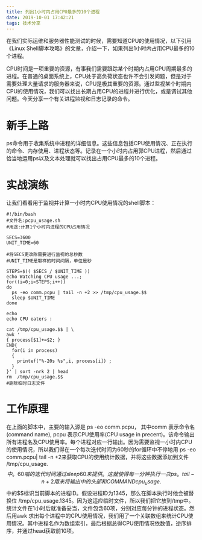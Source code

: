 ```yaml
---
title: 列出1小时内占用CPU最多的10个进程
date: 2019-10-01 17:42:21
tags: 技术分享
---
```

在我们实际运维和服务器性能测试的时候，需要知道CPU的使用情况，以下引用《Linux Shell脚本攻略》的文章，介绍一下，如果列出1小时内占用CPU最多的10个进程。

CPU时间是一项重要的资源，有事我们需要跟踪某个时期内占用CPU周期最多的进程。在普通的桌面系统上，CPU处于高负荷状态也许不会引发问题，但是对于需要处理大量请求的服务器来说，CPU是极其重要的资源。通过监视某个时期内CPU的使用情况，我们可以找出长期占用CPU的进程并进行优化，或是调试其他问题。今天分享一个有关进程监视和日志记录的命令。

# 新手上路
ps命令用于收集系统中进程的详细信息。这些信息包括CPU使用情况、正在执行的命令、内存使用、进程状态等。记录在一个小时内占用郭CPU进程，然后通过恰当地运用ps以及文本处理就可以找出占用CPU最多的10个进程。

# 实战演练
让我们看看用于监视并计算一小时内CPU使用情况的shell脚本：
```
#!/bin/bash
#文件名:pcpu_usage.sh
#用途:计算1个小时内进程的CPU占用情况

SECS=3600
UNIT_TIME=60

#将SECS更改陈需要进行监视的总秒数
#UNIT_TIME是取样的时间间隔，单位是秒

STEPS=$(( $SECS / $UNIT_TIME ))
echo Watching CPU usage ...;
for((i=0;i<STEPS;i++))
do
  ps -eo comm.pcpu | tail -n +2 >> /tmp/cpu_usage.$$
  sleep $UNIT_TIME
done

echo
echo CPU eaters :

cat /tmp/cpu_usage.$$ | \
awk '
{ process[$1]+=$2; }
END{
  for(i in process)
  {
    printef("%-20s %s",i, process[i]) ;
  }
}' | sort -nrk 2 | head
rm  /tmp/cpu_usage.$$
#删除临时日志文件
```

# 工作原理
在上面的脚本中，主要的输入源是  ps -eo comm.pcpu， 其中comm 表示命令名 (command name), pcpu 表示CPU使用率(CPU usage in precent)。该命令输出所有进程名及CPU使用率。每个进程对应一行输出。因为需要监视一小时内CPU的使用情况，所以我们得在一个每次迭代时间为60秒的for循环中不停地用  ps -eo comm.pcpu| tail -n +2来获取CPU的使用统计数据，并将这些数据添加到文件 /tmp/cpu_usage.$$中。60喵的迭代时间通过sleep 60来提供。这就使得每一分钟执行一次ps。  
tail -n +2 用来将输出中的头部和COMMAND %CPU剥除。  
cpu_usage.$$中的$$标识当前脚本的进程ID。假设进程ID为1345，那么在脚本执行时他会被替换位 /tmp/cpu_usage.1345。因为这适应临时文件，所以我们把它放到/tmp中。  
统计文件在1小时后就准备妥当，文件包含60项，分别对应每分钟的进程状态。然后用awk 求出每个进程中的CPU使用情况，我们用了一个关联数组来统计CPU使用情况。其中进程名作为数组索引，最后根据总得CPU使用情况依数值，逆序排序，并通过head获取前10项。
